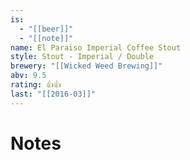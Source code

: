 ```yaml
---
is:
  - "[[beer]]"
  - "[[note]]"
name: El Paraiso Imperial Coffee Stout
style: Stout - Imperial / Double
brewery: "[[Wicked Weed Brewing]]"
abv: 9.5
rating: 👍👍
last: "[[2016-03]]"
---
```

# Notes

